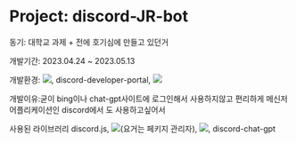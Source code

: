 # Project: discord-JR-bot
동기: 대학교 과제 + 전에 호기심에 만들고 있던거


개발기간: 2023.04.24 ~ 2023.05.13

개발환경: <img src="https://img.shields.io/badge/visualstudiocode-007ACC?style=for-the-badge&logo=visualstudiocode&logoColor=#007ACC">, discord-developer-portal, <img src="https://img.shields.io/badge/discord-5865F2?style=for-the-badge&logo=discord&logoColor=#5865F2">

개발이유:굳이 bing이나 chat-gpt사이트에 로그인해서 사용하지않고 편리하게 메신저어플리케이션인 discord에서
도 사용하고싶어서




사용된 라이브러리 discord.js, <img src="https://img.shields.io/badge/npm-CB3837?style=for-the-badge&logo=npm&logoColor=#CB3837">(요거는 페키지 관리자), <img src="https://img.shields.io/badge/node.js-339933?style=for-the-badge&logo=nodedotjs&logoColor=white">, discord-chat-gpt


